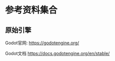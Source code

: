 # 参考资料集合
## 原始引擎
Godot官网: https://godotengine.org/

Godot文档  https://docs.godotengine.org/en/stable/